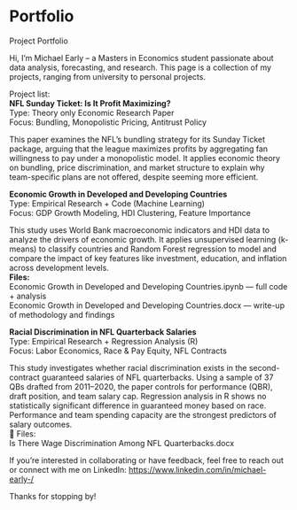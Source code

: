 # Portfolio
Project Portfolio

Hi, I’m Michael Early – a Masters in Economics student passionate about data analysis, forecasting, and research. This page is a collection of my projects, ranging from university to personal projects.

Project list:  
****NFL Sunday Ticket: Is It Profit Maximizing?****  
  Type: Theory only Economic Research Paper  
  Focus: Bundling, Monopolistic Pricing, Antitrust Policy  

This paper examines the NFL’s bundling strategy for its Sunday Ticket package, arguing that the league maximizes profits by aggregating fan willingness to pay under a monopolistic model. It applies economic theory on bundling, price discrimination, and market structure to explain why team-specific plans are not offered, despite seeming more efficient.  


**Economic Growth in Developed and Developing Countries**  
  Type: Empirical Research + Code (Machine Learning)  
  Focus: GDP Growth Modeling, HDI Clustering, Feature Importance  

This study uses World Bank macroeconomic indicators and HDI data to analyze the drivers of economic growth. It applies unsupervised learning (k-means) to classify countries and Random Forest regression to model and compare the impact of key features like investment, education, and inflation across development levels.  
  **Files:**   
    Economic Growth in Developed and Developing Countries.ipynb — full code + analysis   
    Economic Growth in Developed and Developing Countries.docx — write-up of methodology and findings  

**Racial Discrimination in NFL Quarterback Salaries**  
  Type: Empirical Research + Regression Analysis (R)  
  Focus: Labor Economics, Race & Pay Equity, NFL Contracts  

This study investigates whether racial discrimination exists in the second-contract guaranteed salaries of NFL quarterbacks. Using a sample of 37 QBs drafted from 2011–2020, the paper controls for performance (QBR), draft position, and team salary cap. Regression analysis in R shows no statistically significant difference in guaranteed money based on race. Performance and team spending capacity are the strongest predictors of salary outcomes.   
📁 Files:  
  Is There Wage Discrimination Among NFL Quarterbacks.docx 

If you’re interested in collaborating or have feedback, feel free to reach out or connect with me on LinkedIn: https://www.linkedin.com/in/michael-early-/  

Thanks for stopping by!
